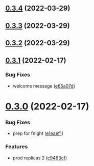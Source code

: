 ## [0.3.4](https://github.com/Platform9-Community/k8s_app_deploy/compare/0.3.3...0.3.4) (2022-03-29)



## [0.3.3](https://github.com/Platform9-Community/k8s_app_deploy/compare/0.3.2...0.3.3) (2022-03-29)



## [0.3.2](https://github.com/Platform9-Community/k8s_app_deploy/compare/0.3.1...0.3.2) (2022-03-29)



## [0.3.1](https://github.com/Platform9-Community/k8s_app_deploy/compare/0.3.0...0.3.1) (2022-02-17)


### Bug Fixes

* welcome message ([e85a07d](https://github.com/Platform9-Community/k8s_app_deploy/commit/e85a07dca5bbeb7e87f942055dfdb8aa8e17e575))



# [0.3.0](https://github.com/Platform9-Community/k8s_app_deploy/compare/0.2.1...0.3.0) (2022-02-17)


### Bug Fixes

* prep for fnight ([e1eaef1](https://github.com/Platform9-Community/k8s_app_deploy/commit/e1eaef14317ae5918996d86d6ee01c0604148cb3))


### Features

* prod replicas 2 ([c9463cf](https://github.com/Platform9-Community/k8s_app_deploy/commit/c9463cfc61ef9072a62da9a0d4228dcfd3283454))



